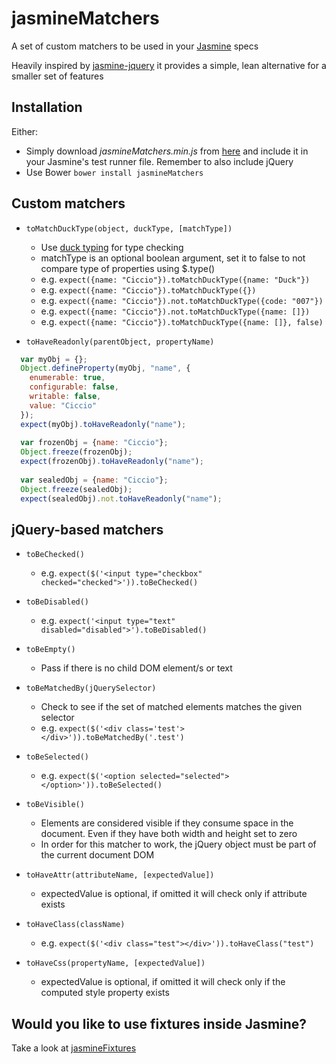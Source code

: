 # jasmineMatchers

A set of custom matchers to be used in your [Jasmine](http://jasmine.github.io/) specs

Heavily inspired by [jasmine-jquery](https://github.com/velesin/jasmine-jquery) it provides a simple, lean alternative for a smaller set of features

## Installation

Either:

- Simply download _jasmineMatchers.min.js_ from [here](https://raw.github.com/MassimoFoti/jasmineMatchers/master/dist/jasmineMatchers.min.js) and include it in your Jasmine's test runner file. Remember to also include jQuery
- Use Bower ```bower install jasmineMatchers```

## Custom matchers

- `toMatchDuckType(object, duckType, [matchType])`
  - Use [duck typing](https://en.wikipedia.org/wiki/Duck_typing) for type checking
  - matchType is an optional boolean argument, set it to false to not compare type of properties using $.type()
  - e.g. `expect({name: "Ciccio"}).toMatchDuckType({name: "Duck"})`
  - e.g. `expect({name: "Ciccio"}).toMatchDuckType({})`
  - e.g. `expect({name: "Ciccio"}).not.toMatchDuckType({code: "007"})`
  - e.g. `expect({name: "Ciccio"}).not.toMatchDuckType({name: []})`
  - e.g. `expect({name: "Ciccio"}).toMatchDuckType({name: []}, false)`
  
- `toHaveReadonly(parentObject, propertyName)`
```javascript
  var myObj = {};
  Object.defineProperty(myObj, "name", {
    enumerable: true,
    configurable: false,
    writable: false,
    value: "Ciccio"
  });
  expect(myObj).toHaveReadonly("name");
  
  var frozenObj = {name: "Ciccio"};
  Object.freeze(frozenObj);
  expect(frozenObj).toHaveReadonly("name");
  
  var sealedObj = {name: "Ciccio"};
  Object.freeze(sealedObj);
  expect(sealedObj).not.toHaveReadonly("name"); 
```   

## jQuery-based matchers

- `toBeChecked()`
  - e.g. `expect($('<input type="checkbox" checked="checked">')).toBeChecked()`

- `toBeDisabled()`
  - e.g. `expect('<input type="text" disabled="disabled">').toBeDisabled()`

- `toBeEmpty()`
  - Pass if there is no child DOM element/s or text

- `toBeMatchedBy(jQuerySelector)`
  - Check to see if the set of matched elements matches the given selector
  - e.g.  `expect($('<div class='test'></div>')).toBeMatchedBy('.test')`

- `toBeSelected()`
  - e.g. `expect($('<option selected="selected"></option>')).toBeSelected()`

- `toBeVisible()`
  - Elements are considered visible if they consume space in the document. Even if they have both width and height set to zero
  - In order for this matcher to work, the jQuery object must be part of the current document DOM

- `toHaveAttr(attributeName, [expectedValue])`
  - expectedValue is optional, if omitted it will check only if attribute exists

- `toHaveClass(className)`
  - e.g. `expect($('<div class="test"></div>')).toHaveClass("test")`
  
- `toHaveCss(propertyName, [expectedValue])`
  - expectedValue is optional, if omitted it will check only if the computed style property exists

## Would you like to use fixtures inside Jasmine?

Take a look at [jasmineFixtures](https://github.com/MassimoFoti/jasmineFixtures````)